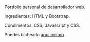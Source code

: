 Portfolio personal de desarrollador web.

Ingredientes: HTML y Bootstrap.

Condimentos: CSS, Javascript y CSS.

Puedes bichearlo <a href='https//juanjelopezportfolio.es'>aquí mismo</a>
